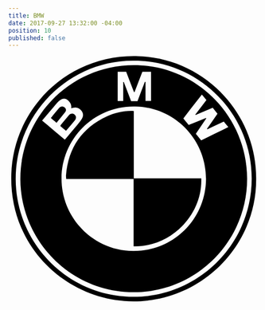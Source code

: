 ```yaml
---
title: BMW
date: 2017-09-27 13:32:00 -04:00
position: 10
published: false
---
```


<svg version="1.1"  xmlns="http://www.w3.org/2000/svg" xmlns:xlink="http://www.w3.org/1999/xlink" x="0px" y="0px"
	 viewBox="0 0 263 257" style="enable-background:new 0 0 263 257;" xml:space="preserve">
<g id="SY2SnC_1_">
	<g>
		<path d="M260,128.4c0.5,70.3-57.2,128.7-129,128.6C63.3,256.9,0.7,201.8,3.1,123.9C5.2,54.7,62.6-2.2,136,0.1
			C205.6,2.2,260.3,59.8,260,128.4z M131.5,4.8C64.1,4.3,7.4,59.9,7.7,129.2c0.4,66.9,54.6,123,123.7,123
			c68.3,0,123.8-55.5,123.9-123.7C255.5,59.4,198.6,4.2,131.5,4.8z"/>
		<path d="M131.6,9.5c65.5-0.1,118.6,53.2,118.9,118.6c0.3,64.6-51.9,119.1-118.6,119.3c-66.4,0.2-118.6-53.6-119.3-117.6
			C11.9,64.4,64.6,9.6,131.6,9.5z M207.4,128.6c-0.2-42.1-33.5-75.1-74.3-75.8C89.3,51.9,56,87.3,55.8,128
			c-0.2,41.3,33,75.9,75.1,76.2C172.6,204.6,207.1,171.2,207.4,128.6z M207.3,64.9c0.1,0.1,0.2,0.3,0.3,0.4
			c-3.6,5.3-7.2,10.7-10.9,16.1c2,2.4,3.8,4.6,5.6,6.9c9.7-4.7,19-9.2,28.5-13.9c-1.7-2.1-3.2-3.9-4.8-5.8
			c-5.9,2.8-11.6,5.4-17.2,8.1c-0.1-0.2-0.3-0.3-0.4-0.5c3.7-5.2,7.3-10.4,11-15.8c-1.7-2.1-3.3-4.1-5-6.2c-6,2.5-12,5-17.9,7.5
			c-0.1-0.2-0.2-0.3-0.3-0.5c3.8-5,7.6-10,11.6-15.2c-1.6-1.9-3.1-3.7-4.8-5.7c-6.6,8.5-13,16.7-19.4,25c2,2.4,3.8,4.6,5.6,6.9
			C195.5,69.7,201.4,67.3,207.3,64.9z M59.2,87.6c0.7-0.8,1.2-1.3,1.7-1.9c3.8-4.5,7.5-8.9,11.3-13.4c1.7-2.1,3.4-4.1,4.8-6.4
			c1.8-2.9,1.9-5.8-0.3-8.6c-2.2-2.8-5.1-4-8.6-3.1c-0.6,0.2-1.3,0.3-2.2,0.5c0.6-3.4-0.8-5.9-3-8c-2.4-2.3-5.2-2.7-8-0.9
			c-1.4,0.9-2.7,2-3.8,3.2c-3.6,4.1-7,8.3-10.5,12.4c-1.7,2-3.4,4-5.2,6.2C43.5,74.3,51.3,80.9,59.2,87.6z M114.7,16.5
			c0,10.3,0,20.5,0,30.6c2,0,3.8,0,5.8,0c0-6.8,0-13.3,0-19.9c0.2,0,0.4-0.1,0.6-0.1c2.6,6.7,5.1,13.4,7.7,20.1c2.3,0,4.5,0,6.7,0
			c2.6-6.8,5.1-13.5,7.7-20.2c0.2,0,0.5,0.1,0.7,0.1c0,6.6,0,13.2,0,19.9c2.1,0,3.9,0,5.8,0c0-10.3,0-20.4,0-30.6c-3.1,0-6,0-9.1,0
			c-2.8,7.1-5.5,14.2-8.2,21.3c-0.2,0-0.4,0-0.6,0c-2.7-7.1-5.5-14.2-8.2-21.3C120.6,16.5,117.8,16.5,114.7,16.5z"/>
		<path d="M131.4,128.7c-23.6,0-47,0-70.7,0c-0.1-1.4-0.3-2.6-0.2-3.8c2.4-28.9,16.6-49.6,42.9-61.8c8-3.7,16.6-5.5,25.5-5.7
			c0.8,0,1.6,0.1,2.7,0.1c0,23.5,0,46.8,0,70.6c23.8,0,47.3,0,70.8,0c1.4,38.4-32.2,72.3-71,71.2c0-11.7,0-23.5,0-35.2
			C131.4,152.5,131.4,140.8,131.4,128.7z"/>
		<path d="M60.5,78.3c-2.1-1.8-4-3.4-6-5c0.3-0.5,0.4-1,0.7-1.4c2.8-3.3,5.5-6.7,8.3-9.9c1.7-2,4.2-2.2,6-0.7c1.8,1.6,2,3.8,0.3,6
			C66.8,70.9,63.7,74.5,60.5,78.3z"/>
		<path d="M50.5,69.9c-2.2-1.8-3.9-3.3-5.9-5c1-1.2,1.8-2.3,2.7-3.4c2-2.4,3.9-4.8,5.9-7.1c1.6-1.9,3.9-2.1,5.8-0.6
			c1.5,1.2,2,3.1,0.8,4.6C56.8,62.3,53.7,66,50.5,69.9z"/>
	</g>
</g>
</svg>

